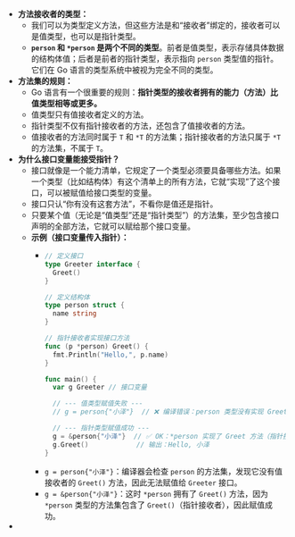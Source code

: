 - **方法接收者的类型：**
	- 我们可以为类型定义方法，但这些方法是和“接收者”绑定的，接收者可以是值类型，也可以是指针类型。
	- **`person` 和 `*person` 是两个不同的类型**。前者是值类型，表示存储具体数据的结构体值；后者是前者的指针类型，表示指向 `person` 类型值的指针。它们在 Go 语言的类型系统中被视为完全不同的类型。
- **方法集的规则：**
	- Go 语言有一个很重要的规则：**指针类型的接收者拥有的能力（方法）比值类型相等或更多。**
	- 值类型只有值接收者定义的方法。
	- 指针类型不仅有指针接收者的方法，还包含了值接收者的方法。
	- 值接收者的方法同时属于 `T` 和 `*T` 的方法集；指针接收者的方法只属于 `*T` 的方法集，不属于 `T`。
- **为什么接口变量能接受指针？**
	- 接口就像是一个能力清单，它规定了一个类型必须要具备哪些方法。如果一个类型（比如结构体）有这个清单上的所有方法，它就“实现”了这个接口，可以被赋值给接口类型的变量。
	- 接口只认“你有没有这套方法”，不看你是值还是指针。
	- 只要某个值（无论是“值类型”还是“指针类型”）的方法集，至少包含接口声明的全部方法，它就可以赋给那个接口变量。
	- **示例（接口变量传入指针）：**
		- ```go
		  // 定义接口
		  type Greeter interface {
		  	Greet()
		  }
		  
		  // 定义结构体
		  type person struct {
		  	name string
		  }
		  
		  // 指针接收者实现接口方法
		  func (p *person) Greet() {
		  	fmt.Println("Hello,", p.name)
		  }
		  
		  func main() {
		  	var g Greeter // 接口变量
		  
		  	// --- 值类型赋值失败 ---
		  	// g = person{"小泽"}  // ❌ 编译错误：person 类型没有实现 Greet 方法（它没有指针接收者）
		  
		  	// --- 指针类型赋值成功 ---
		  	g = &person{"小泽"}  // ✅ OK：*person 实现了 Greet 方法（指针接收者）
		  	g.Greet()            // 输出：Hello, 小泽
		  }
		  ```
		- `g = person{"小泽"}`：编译器会检查 `person` 的方法集，发现它没有值接收者的 `Greet()` 方法，因此无法赋值给 `Greeter` 接口。
		- `g = &person{"小泽"}`：这时 `*person` 拥有了 `Greet()` 方法，因为 `*person` 类型的方法集包含了 `Greet()`（指针接收者），因此赋值成功。
-